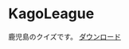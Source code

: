 # KagoLeague
鹿児島のクイズです。
[ダウンロード](https://github.com/rikulh/KagoLeague/releases/tag/release "リリースページ")
